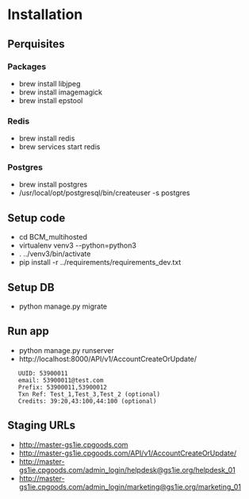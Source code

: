 
# Installation

## Perquisites

### Packages

  * brew install libjpeg
  * brew install imagemagick
  * brew install epstool

### Redis

  * brew install redis
  * brew services start redis

### Postgres

  * brew install postgres
  * /usr/local/opt/postgresql/bin/createuser -s postgres


## Setup code

   * cd BCM_multihosted
   * virtualenv venv3 --python=python3
   * . ../venv3/bin/activate
   * pip install -r ../requirements/requirements_dev.txt

## Setup DB

   * python manage.py migrate

## Run app

   * python manage.py runserver
   * http://localhost:8000/API/v1/AccountCreateOrUpdate/
   
   
```
   UUID: 53900011
   email: 53900011@test.com
   Prefix: 53900011,53900012
   Txn Ref: Test_1,Test_3,Test_2 (optional)
   Credits: 39:20,43:100,44:100 (optional)
```

## Staging URLs

 - http://master-gs1ie.cpgoods.com
 - http://master-gs1ie.cpgoods.com/API/v1/AccountCreateOrUpdate/
 - http://master-gs1ie.cpgoods.com/admin_login/helpdesk@gs1ie.org/helpdesk_01
 - http://master-gs1ie.cpgoods.com/admin_login/marketing@gs1ie.org/marketing_01
## 
